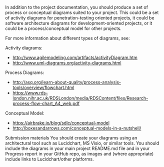 In addition to the project documentation, you should produce a set of process or conceptual diagrams suited to your project. This could be a set of activity diagrams for penetration-testing oriented projects, it could be software architecture diagrams for development-oriented projects, or it could be a process/conceptual model for other projects.

For more information about different types of diagrams, see:

Activity diagrams:
- http://www.agilemodeling.com/artifacts/activityDiagram.htm
- http://www.uml-diagrams.org/activity-diagrams.html

Process Diagrams:
- http://asq.org/learn-about-quality/process-analysis-tools/overview/flowchart.html
- https://www.rds-london.nihr.ac.uk/RDSLondon/media/RDSContent/files/Research-process-flow-chart_A4_web.pdf

Conceptual Model:
- https://airbrake.io/blog/sdlc/conceptual-model
- http://boxesandarrows.com/conceptual-models-in-a-nutshell/

Submission materials
You should create your diagrams using an architectural tool such as Lucidchart, MS Visio, or similar tools. You should include the diagrams in your main project README.md file and in your Progress report in your GitHub repo, as images and (where appropriate) include links to Lucidchart/other platforms.
